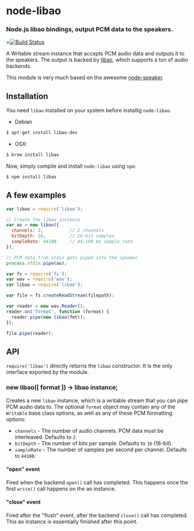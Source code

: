 node-libao
============
### Node.js libao bindings, output PCM data to the speakers.

+[![Build Status](https://travis-ci.org/ezequielgarcia/node-libao.svg?branch=master)](https://travis-ci.org/ezequielgarcia/node-libao#)

A Writable stream instance that accepts PCM audio data and outputs it
to the speakers. The output is backed by [libao][ao], which supports
a ton of audio backends.

This module is very much based on the awesome [node-speaker][speaker].

Installation
------------

You need `libao` installed on your system before installig `node-libao`.

- Debian
``` bash
$ apt-get install libao-dev
```

- OSX:
``` bash
$ brew install libao
```

Now, simply compile and install `node-libao` using `npm`:

``` bash
$ npm install libao
```

A few examples
--------------

``` javascript
var libao = require('libao');

// Create the libao instance
var ao = new libao({
  channels: 2,          // 2 channels
  bitDepth: 16,         // 16-bit samples
  sampleRate: 44100     // 44,100 Hz sample rate
});

// PCM data from stdin gets piped into the speaker
process.stdin.pipe(ao);
```

``` javascript
var fs = require('fs');
var wav = require('wav');
var libao = require('libao');

var file = fs.createReadStream(filepath);

var reader = new wav.Reader();
reader.on('format', function (format) {
  reader.pipe(new libao(fmt));
});

file.pipe(reader);
```

API
---

`require('libao')` directly returns the `libao` constructor. It is the only
interface exported by the module.

### new libao([ format ]) -> libao instance;

Creates a new `libao` instance, which is a writable stream that you can pipe
PCM audio data to. The optional `format` object may contain any of the `Writable`
base class options, as well as any of these PCM formatting options:

  * `channels` - The number of audio channels. PCM data must be interleaved. Defaults to `2`.
  * `bitDepth` - The number of bits per sample. Defaults to `16` (16-bit).
  * `sampleRate` - The number of samples per second per channel. Defaults to `44100`.

#### "open" event

Fired when the backend `open()` call has completed. This happens once the first
`write()` call happens on the ao instance.

#### "close" event

Fired after the "flush" event, after the backend `close()` call has completed.
This ao instance is essentially finished after this point.

[speaker]: https://www.npmjs.com/package/speaker
[ao]: https://www.xiph.org/ao/
